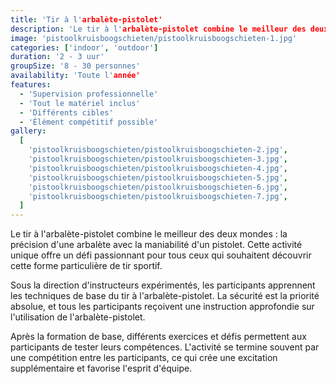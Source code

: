 ```yaml
---
title: 'Tir à l'arbalète-pistolet'
description: 'Le tir à l'arbalète-pistolet combine le meilleur des deux mondes : la précision d'une arbalète avec la maniabilité d'un pistolet.'
image: 'pistoolkruisboogschieten/pistoolkruisboogschieten-1.jpg'
categories: ['indoor', 'outdoor']
duration: '2 - 3 uur'
groupSize: '8 - 30 personnes'
availability: 'Toute l'année'
features:
  - 'Supervision professionnelle'
  - 'Tout le matériel inclus'
  - 'Différents cibles'
  - 'Élément compétitif possible'
gallery:
  [
    'pistoolkruisboogschieten/pistoolkruisboogschieten-2.jpg',
    'pistoolkruisboogschieten/pistoolkruisboogschieten-3.jpg',
    'pistoolkruisboogschieten/pistoolkruisboogschieten-4.jpg',
    'pistoolkruisboogschieten/pistoolkruisboogschieten-5.jpg',
    'pistoolkruisboogschieten/pistoolkruisboogschieten-6.jpg',
    'pistoolkruisboogschieten/pistoolkruisboogschieten-7.jpg',
  ]
---
```


Le tir à l'arbalète-pistolet combine le meilleur des deux mondes : la précision d'une arbalète avec la maniabilité d'un pistolet. Cette activité unique offre un défi passionnant pour tous ceux qui souhaitent découvrir cette forme particulière de tir sportif.

Sous la direction d'instructeurs expérimentés, les participants apprennent les techniques de base du tir à l'arbalète-pistolet. La sécurité est la priorité absolue, et tous les participants reçoivent une instruction approfondie sur l'utilisation de l'arbalète-pistolet.

Après la formation de base, différents exercices et défis permettent aux participants de tester leurs compétences. L'activité se termine souvent par une compétition entre les participants, ce qui crée une excitation supplémentaire et favorise l'esprit d'équipe.
